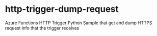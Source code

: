# http-trigger-dump-request
Azure Functions HTTP Trigger Python Sample that get and dump HTTPS request info that the trigger receives
